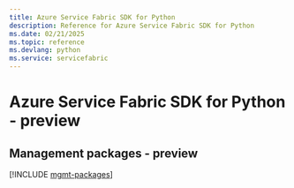 ```yaml
---
title: Azure Service Fabric SDK for Python
description: Reference for Azure Service Fabric SDK for Python
ms.date: 02/21/2025
ms.topic: reference
ms.devlang: python
ms.service: servicefabric
---
```

# Azure Service Fabric SDK for Python - preview

## Management packages - preview
[!INCLUDE [mgmt-packages](service-fabric-mgmt-index.md)]